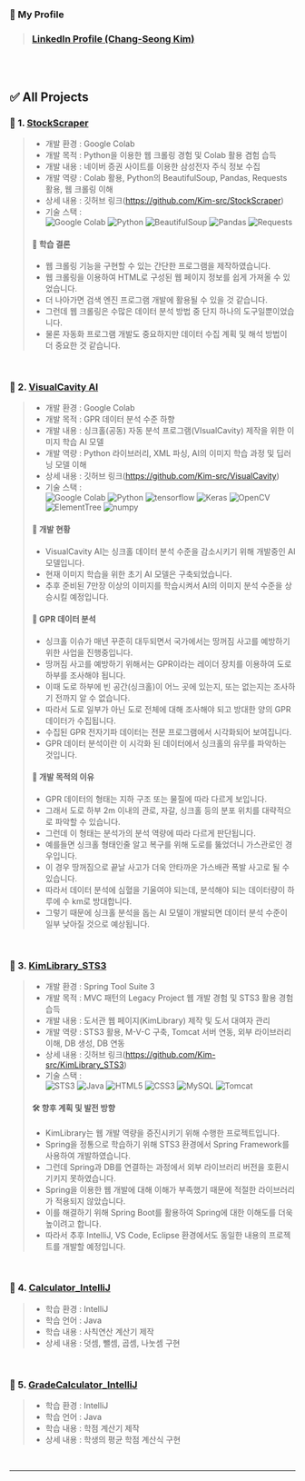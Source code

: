 ### 🎁 My Profile
> ### [LinkedIn Profile (Chang-Seong Kim)](https://www.linkedin.com/in/chang-seong-kim-7826142a0/)

<br>
<br>

## ✅ All Projects

### 📌 1. [StockScraper](https://github.com/Kim-src/StockScraper)
> - 개발 환경 : Google Colab
> - 개발 목적 : Python을 이용한 웹 크롤링 경험 및 Colab 활용 겸험 습득
> - 개발 내용 : 네이버 증권 사이트를 이용한 삼성전자 주식 정보 수집
> - 개발 역량 : Colab 활용, Python의 BeautifulSoup, Pandas, Requests 활용, 웹 크롤링 이해
> - 상세 내용 : 깃허브 링크(https://github.com/Kim-src/StockScraper)
> - 기술 스택 :  
> <img alt="Google Colab" src="https://img.shields.io/badge/-Google_Colab-F9AB00?style=flat-square&logo=google-colab&logoColor=white" /> <img alt="Python" src="https://img.shields.io/badge/-Python-3776AB?style=flat-square&logo=python&logoColor=white" /> <img alt="BeautifulSoup" src="https://img.shields.io/badge/BeautifulSoup-2ca02c.svg?style=flat-square&logo=python&logoColor=white" /> <img alt="Pandas" src="https://img.shields.io/badge/Pandas-white.svg?style=flat-square&logo=pandas&logoColor=black" /> <img alt="Requests" src="https://img.shields.io/badge/Requests-2CA5E0.svg?style=flat-square&logo=python&logoColor=white" />
> 
> #### 🔔 학습 결론
> - 웹 크롤링 기능을 구현할 수 있는 간단한 프로그램을 제작하였습니다.
> - 웹 크롤링을 이용하여 HTML로 구성된 웹 페이지 정보를 쉽게 가져올 수 있었습니다.
> - 더 나아가면 검색 엔진 프로그램 개발에 활용될 수 있을 것 같습니다.
> - 그런데 웹 크롤링은 수많은 데이터 분석 방법 중 단지 하나의 도구일뿐이었습니다.
> - 물론 자동화 프로그램 개발도 중요하지만 데이터 수집 계획 및 해석 방법이 더 중요한 것 같습니다.

<br>

### 📌 2. [VisualCavity AI](https://github.com/Kim-src/VisualCavity)
> - 개발 환경 : Google Colab
> - 개발 목적 : GPR 데이터 분석 수준 하향
> - 개발 내용 : 싱크홀(공동) 자동 분석 프로그램(VIsualCavity) 제작을 위한 이미지 학습 AI 모델
> - 개발 역량 : Python 라이브러리, XML 파싱, AI의 이미지 학습 과정 및 딥러닝 모델 이해
> - 상세 내용 : 깃허브 링크(https://github.com/Kim-src/VisualCavity)
> - 기술 스택 :  
> <img alt="Google Colab" src="https://img.shields.io/badge/-Google_Colab-F9AB00?style=flat-square&logo=google-colab&logoColor=white" /> <img alt="Python" src="https://img.shields.io/badge/-Python-3776AB?style=flat-square&logo=python&logoColor=white" /> <img alt="tensorflow" src="https://img.shields.io/badge/TensorFlow-%23FF6F00.svg?style=flat-square&logo=TensorFlow&logoColor=white" /> <img alt="Keras" src="https://img.shields.io/badge/Keras-%23D00000.svg?style=flat-square&logo=Keras&logoColor=white" /> <img alt="OpenCV" src="https://img.shields.io/badge/OpenCV-%23323330.svg?style=flat-square&logo=opencv&logoColor=white" /> <img alt="ElementTree" src="https://img.shields.io/badge/-ElementTree-blue?style=flat-square&logo=python&logoColor=white" /> <img alt="numpy" src="https://img.shields.io/badge/numpy-%23013243.svg?style=flat-square&logo=numpy&logoColor=white" />
> 
> #### 🚀 개발 현황
> - VisualCavity AI는 싱크홀 데이터 분석 수준을 감소시키기 위해 개발중인 AI 모델입니다.
> - 현재 이미지 학습을 위한 초기 AI 모델은 구축되었습니다.
> - 추후 준비된 7만장 이상의 이미지를 학습시켜서 AI의 이미지 분석 수준을 상승시킬 예정입니다.
> 
> #### 🔔 GPR 데이터 분석
> - 싱크홀 이슈가 매년 꾸준히 대두되면서 국가에서는 땅꺼짐 사고를 예방하기 위한 사업을 진행중입니다.
> - 땅꺼짐 사고를 예방하기 위해서는 GPR이라는 레이더 장치를 이용하여 도로 하부를 조사해야 됩니다.
> - 이때 도로 하부에 빈 공간(싱크홀)이 어느 곳에 있는지, 또는 없는지는 조사하기 전까지 알 수 없습니다.
> - 따라서 도로 일부가 아닌 도로 전체에 대해 조사해야 되고 방대한 양의 GPR 데이터가 수집됩니다.
> - 수집된 GPR 전자기파 데이터는 전문 프로그램에서 시각화되어 보여집니다.
> - GPR 데이터 분석이란 이 시각화 된 데이터에서 싱크홀의 유무를 파악하는 것입니다.
> 
> #### 🔔 개발 목적의 이유
> - GPR 데이터의 형태는 지하 구조 또는 물질에 따라 다르게 보입니다.
> - 그래서 도로 하부 2m 이내의 관로, 자갈, 싱크홀 등의 분포 위치를 대략적으로 파악할 수 있습니다.
> - 그런데 이 형태는 분석가의 분석 역량에 따라 다르게 판단됩니다.
> - 예를들면 싱크홀 형태인줄 알고 복구를 위해 도로를 뚫었더니 가스관로인 경우입니다.
> - 이 경우 땅꺼짐으로 끝날 사고가 더욱 안타까운 가스배관 폭발 사고로 될 수 있습니다.
> - 따라서 데이터 분석에 심혈을 기울여야 되는데, 분석해야 되는 데이터량이 하루에 수 km로 방대합니다.
> - 그렇기 때문에 싱크홀 분석을 돕는 AI 모델이 개발되면 데이터 분석 수준이 일부 낮아질 것으로 예상됩니다.

<br>

### 📌 3. [KimLibrary_STS3](https://github.com/Kim-src/KimLibrary_STS3)
> - 개발 환경 : Spring Tool Suite 3
> - 개발 목적 : MVC 패턴의 Legacy Project 웹 개발 경험 및 STS3 활용 경험 습득
> - 개발 내용 : 도서관 웹 페이지(KimLibrary) 제작 및 도서 대여자 관리
> - 개발 역량 : STS3 활용, M-V-C 구축, Tomcat 서버 연동, 외부 라이브러리 이해, DB 생성, DB 연동
> - 상세 내용 : 깃허브 링크(https://github.com/Kim-src/KimLibrary_STS3)
> - 기술 스택 :  
> <img alt="STS3" src="https://img.shields.io/badge/STS3-6DB33F.svg?style=flat-square&logo=spring&logoColor=white" /> <img alt="Java" src="https://img.shields.io/badge/Java-ED8B00.svg?style=flat-square&logo=java&logoColor=white" /> <img alt="HTML5" src="https://img.shields.io/badge/HTML5-E34F26.svg?style=flat-square&logo=html5&logoColor=white" /> <img alt="CSS3" src="https://img.shields.io/badge/CSS3-1572B6.svg?style=flat-square&logo=css3&logoColor=white" /> <img alt="MySQL" src="https://img.shields.io/badge/MySQL-4479A1.svg?style=flat-square&logo=mysql&logoColor=white" /> <img alt="Tomcat" src="https://img.shields.io/badge/Tomcat-F9AB00.svg?style=flat-square&logo=apache&logoColor=white" />
> 
> #### 🛠️ 향후 계획 및 발전 방향
> - KimLibrary는 웹 개발 역량을 증진시키기 위해 수행한 프로젝트입니다.
> - Spring을 정통으로 학습하기 위해 STS3 환경에서 Spring Framework를 사용하여 개발하였습니다.
> - 그런데 Spring과 DB를 연결하는 과정에서 외부 라이브러리 버전을 호환시기키지 못하였습니다.
> - Spring을 이용한 웹 개발에 대해 이해가 부족했기 때문에 적절한 라이브러리가 적용되지 않았습니다.
> - 이를 해결하기 위해 Spring Boot를 활용하여 Spring에 대한 이해도를 더욱 높이려고 합니다.
> - 따라서 추후 IntelliJ, VS Code, Eclipse 환경에서도 동일한 내용의 프로젝트를 개발할 예정입니다.

<br>

### 📌 4. [Calculator_IntelliJ](https://github.com/Kim-src/Calculator_IntelliJ)
> - 학습 환경 : IntelliJ
> - 학습 언어 : Java
> - 학습 내용 : 사칙연산 계산기 제작
> - 상세 내용 : 덧셈, 뺄셈, 곱셈, 나눗셈 구현

<br>

### 📌 5. [GradeCalculator_IntelliJ](https://github.com/Kim-src/GradeCalculator_IntelliJ)
> - 학습 환경 : IntelliJ
> - 학습 언어 : Java
> - 학습 내용 : 학점 계산기 제작
> - 상세 내용 : 학생의 평균 학점 계산식 구현

<br>

***

<br>
<br>
<br>
